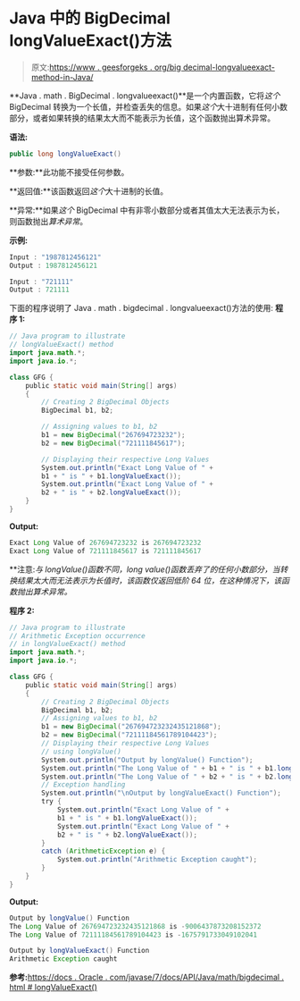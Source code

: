 # Java 中的 BigDecimal longValueExact()方法

> 原文:[https://www . geesforgeks . org/big decimal-longvalueexact-method-in-Java/](https://www.geeksforgeeks.org/bigdecimal-longvalueexact-method-in-java/)

**Java . math . BigDecimal . longvalueexact()**是一个内置函数，它将*这个* BigDecimal 转换为一个长值，并检查丢失的信息。如果*这个*大十进制有任何小数部分，或者如果转换的结果太大而不能表示为长值，这个函数抛出算术异常。

**语法:**

```java
public long longValueExact()
```

**参数:**此功能不接受任何参数。

**返回值:**该函数返回*这个*大十进制的长值。

**异常:**如果*这个* BigDecimal 中有非零小数部分或者其值太大无法表示为长，则函数抛出*算术异常*。

**示例:**

```java
Input : "1987812456121"
Output : 1987812456121

Input : "721111"
Output : 721111

```

下面的程序说明了 Java . math . bigdecimal . longvalueexact()方法的使用:
**程序 1:**

```java
// Java program to illustrate
// longValueExact() method
import java.math.*;
import java.io.*;

class GFG {
    public static void main(String[] args)
    {
        // Creating 2 BigDecimal Objects
        BigDecimal b1, b2;

        // Assigning values to b1, b2
        b1 = new BigDecimal("267694723232");
        b2 = new BigDecimal("721111845617");

        // Displaying their respective Long Values
        System.out.println("Exact Long Value of " + 
        b1 + " is " + b1.longValueExact());
        System.out.println("Exact Long Value of " + 
        b2 + " is " + b2.longValueExact());
    }
}
```

**Output:**

```java
Exact Long Value of 267694723232 is 267694723232
Exact Long Value of 721111845617 is 721111845617

```

**注意:**与 longValue()函数不同，long value()函数丢弃了*的任何小数部分，当转换结果太大而无法表示为长值时，该函数仅返回低阶 64 位，在这种情况下，该函数抛出*算术异常*。*

**程序 2:**

```java
// Java program to illustrate
// Arithmetic Exception occurrence
// in longValueExact() method
import java.math.*;
import java.io.*;

class GFG {
    public static void main(String[] args)
    {
        // Creating 2 BigDecimal Objects
        BigDecimal b1, b2;
        // Assigning values to b1, b2
        b1 = new BigDecimal("267694723232435121868");
        b2 = new BigDecimal("72111184561789104423");
        // Displaying their respective Long Values
        // using longValue()
        System.out.println("Output by longValue() Function");
        System.out.println("The Long Value of " + b1 + " is " + b1.longValue());
        System.out.println("The Long Value of " + b2 + " is " + b2.longValue());
        // Exception handling
        System.out.println("\nOutput by longValueExact() Function");
        try {
            System.out.println("Exact Long Value of " + 
            b1 + " is " + b1.longValueExact());
            System.out.println("Exact Long Value of " + 
            b2 + " is " + b2.longValueExact());
        }
        catch (ArithmeticException e) {
            System.out.println("Arithmetic Exception caught");
        }
    }
}
```

**Output:**

```java
Output by longValue() Function
The Long Value of 267694723232435121868 is -9006437873208152372
The Long Value of 72111184561789104423 is -1675791733049102041

Output by longValueExact() Function
Arithmetic Exception caught

```

**参考:**[https://docs . Oracle . com/javase/7/docs/API/Java/math/bigdecimal . html # longValueExact()](https://docs.oracle.com/javase/7/docs/api/java/math/BigDecimal.html#longValueExact())